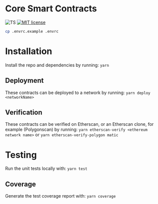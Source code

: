 # Core Smart Contracts

![TS](https://badgen.net/badge/-/TypeScript?icon=typescript&label&labelColor=blue&color=555555)
[![MIT license](https://img.shields.io/badge/License-MIT-blue.svg)](http://perso.crans.org/besson/LICENSE.html)

```sh
cp .envrc.example .envrc
```

# Installation

Install the repo and dependencies by running:
`yarn`

## Deployment

These contracts can be deployed to a network by running:
`yarn deploy <networkName>`

## Verification

These contracts can be verified on Etherscan, or an Etherscan clone, for example (Polygonscan) by running:
`yarn etherscan-verify <ethereum network name>` or `yarn etherscan-verify-polygon matic`

# Testing

Run the unit tests locally with:
`yarn test`

## Coverage

Generate the test coverage report with:
`yarn coverage`
